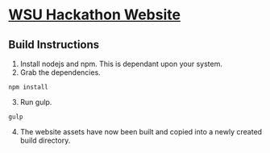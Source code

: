 [WSU Hackathon Website](http://hackathon.eecs.wsu.edu)
======================

Build Instructions
------------------
1. Install nodejs and npm. This is dependant upon your system.
2. Grab the dependencies.
```
npm install
```
3. Run gulp.
```
gulp
```
4. The website assets have now been built and copied into a newly created build
   directory.